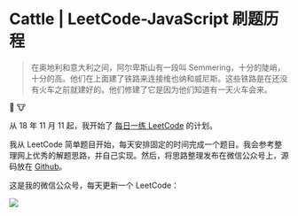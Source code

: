 # Cattle | LeetCode-JavaScript 刷题历程



> 在奥地利和意大利之间，阿尔卑斯山有一段叫 Semmering，十分的陡峭，十分的高。他们在上面建了铁路来连接维也纳和威尼斯。这些铁路是在还没有火车之前就建好的。他们修建了它是因为他们知道有一天火车会来。

:train: :cow:

从 18 年 11 月 11 起，我开始了 [每日一练 LeetCode](https://blog.w3fun.com/zh/daily-plan-for-leetcode/) 的计划。

我从 LeetCode 简单题目开始，每天安排固定的时间完成一个题目。我会参考整理网上优秀的解题思路，并自己实现。然后，将思路整理发布在微信公众号上，源码放在 [Github](https://github.com/swpuLeo/cattle)。

这是我的微信公众号，每天更新一个 LeetCode：

![](https://github.com/swpuLeo/cattle/blob/master/img/qrcode_v3_sm.jpg)

